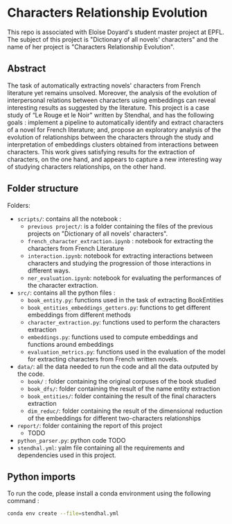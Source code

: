 # Characters Relationship Evolution

This repo is associated with Eloïse Doyard's student master project at EPFL. The subject of this project is "Dictionary of all novels' characters" and the name of her project is "Characters Relationship Evolution".

## Abstract

The task of automatically extracting novels' characters from French literature yet remains unsolved. Moreover, the analysis of the evolution of interpersonal relations between characters using embeddings can reveal interesting results as suggested by the literature. This project is a case study of “Le Rouge et le Noir" written by Stendhal, and has the following goals : implement a pipeline to automatically identify and extract characters of a novel for French literature; and, propose an exploratory analysis of the evolution of relationships between the characters through the study and interpretation of embeddings clusters obtained from interactions between characters. This work gives satisfying results for the extraction of characters, on the one hand, and appears to capture a new interesting way of studying characters relationships, on the other hand.

## Folder structure

Folders:
- `scripts/`: contains all the notebook :
    + `previous project/`: is a folder containing the files of the previous projects on "Dictionary of all novels' characters".
    + `french_character_extraction.ipynb` : notebook for extracting the characters from French Literature
    + `interaction.ipynb`: notebook for extracting interactions between characters and studying the progression of those interactions in different ways.
    + `ner_evaluation.ipynb`: notebook for evaluating the performances of the character extraction.
- `src/`: contains all the python files :
    + `book_entity.py`: functions used in the task of extracting BookEntities
    + `book_entities_embeddings_getters.py`: functions to get different embeddings from different methods 
    + `character_extraction.py`: functions used to perform the characters extraction
    + `embeddings.py`: functions used to compute embeddings and functions around embeddings
    + `evaluation_metrics.py`: functions used in the evaluation of the model for extracting characters from French written novels.
- `data/`: all the data needed to run the code and all the data outputed by the code.
    + `book/` : folder containing the original corpuses of the book studied
    + `book_dfs/`: folder containing the result of the name entity extraction
    + `book_entities/`: folder containing the result of the final characters extraction
    + `dim_reduc/`: folder containing the result of the dimensional reduction of the embeddings for different two-characters relationships
- `report/`: folder containing the report of this project
    + TODO
- `python_parser.py`: python code TODO
- `stendhal.yml`: yalm file containing all the requirements and dependencies used in this project.

## Python imports
To run the code, please install a conda environment using the following command :
```bash
conda env create --file=stendhal.yml
```
